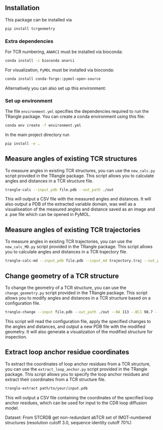 ## Installation
This package can be installed via
```bash
pip install tcrgeometry
```

### Extra dependencies

For TCR numbering, `ANARCI` must be installed via bioconda:

```bash
conda install -c bioconda anarci
```

For visualization, `PyMOL` must be installed via bioconda:

```bash
conda install conda-forge::pymol-open-source
```
Alternatively you can also set up this environment:
### Set up environment
The file `environment.yml` specifies the dependencies required to run the TRangle package. You can create a conda environment using this file:

```bash
conda env create -f environment.yml
```
In the main project directory run
```bash
pip install -e .
```

## Measure angles of existing TCR structures
To measure angles in existing TCR structures, you can use the `new_calc.py` script provided in the TRangle package. This script allows you to calculate angles and distances in a TCR structure file.


```bash
trangle-calc --input_pdb file.pdb --out_path ./out
```
This will output a CSV file with the measured angles and distances.
It will also output a PDB of the extracted variable domain, was well as a visualiseation of the measured angles and distance saved as an image and a .pse file which can be opened in PyMOL.


## Measure angles of existing TCR trajectories
To measure angles in existing TCR trajectories, you can use the `new_calc_MD.py` script provided in the TRangle package. This script allows you to calculate angles and distances in a TCR trajectory file.

```bash
trangle-calc-md --input_pdb file.pdb --input_md trajectory.traj --out_path ./out/MD_test
```

## Change geometry of a TCR structure

To change the geometry of a TCR structure, you can use the `change_geometry.py` script provided in the TRangle package. This script allows you to modify angles and distances in a TCR structure based on a configuration file.

```bash
trangle-change --input file.pdb --out_path ./out --BA 113 --BC1 98.7 --BC2 9.3 --AC1 71.5 --AC2 154 --dc 24
```
This script will read the configuration file, apply the specified changes to the angles and distances, and output a new PDB file with the modified geometry. It will also generate a visualization of the modified structure for inspection.

## Extract loop anchor residue coordinates
To extract the coordinates of loop anchor residues from a TCR structure, you can use the `extract_loop_anchor.py` script provided in the TRangle package. This script allows you to specify the loop anchor residues and extract their coordinates from a TCR structure file.

```bash
trangle-extract path/to/your/input.pdb
```
This will output a CSV file containing the coordinates of the specified loop anchor residues, which can be used for input to the CDR loop diffusion model.



Dataset:
From STCRDB get non-redundant abTCR set of IMGT-numbered structures (resolution cutoff 3.0, sequence identity cutoff 70%)
